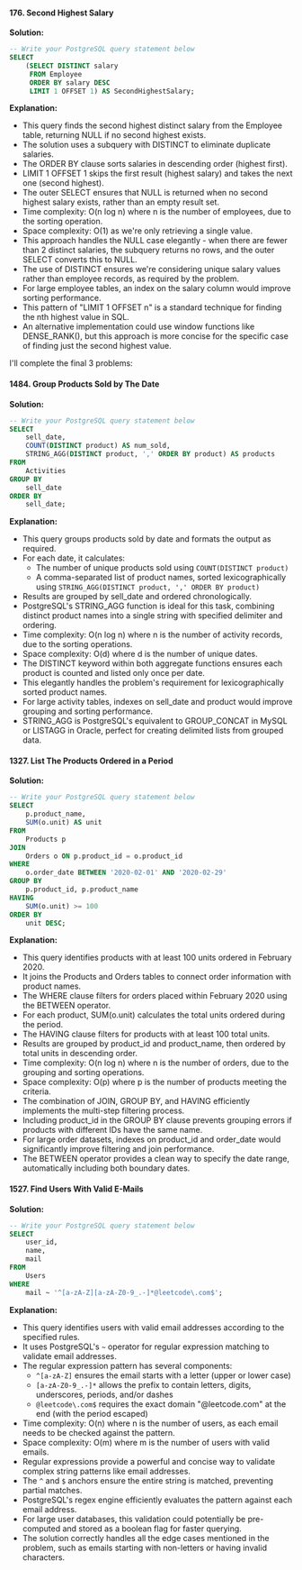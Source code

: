 #### 176. Second Highest Salary

**Solution:**
```sql
-- Write your PostgreSQL query statement below
SELECT
    (SELECT DISTINCT salary
     FROM Employee
     ORDER BY salary DESC
     LIMIT 1 OFFSET 1) AS SecondHighestSalary;
```

**Explanation:**
- This query finds the second highest distinct salary from the Employee table, returning NULL if no second highest exists.
- The solution uses a subquery with DISTINCT to eliminate duplicate salaries.
- The ORDER BY clause sorts salaries in descending order (highest first).
- LIMIT 1 OFFSET 1 skips the first result (highest salary) and takes the next one (second highest).
- The outer SELECT ensures that NULL is returned when no second highest salary exists, rather than an empty result set.
- Time complexity: O(n log n) where n is the number of employees, due to the sorting operation.
- Space complexity: O(1) as we're only retrieving a single value.
- This approach handles the NULL case elegantly - when there are fewer than 2 distinct salaries, the subquery returns no rows, and the outer SELECT converts this to NULL.
- The use of DISTINCT ensures we're considering unique salary values rather than employee records, as required by the problem.
- For large employee tables, an index on the salary column would improve sorting performance.
- This pattern of "LIMIT 1 OFFSET n" is a standard technique for finding the nth highest value in SQL.
- An alternative implementation could use window functions like DENSE_RANK(), but this approach is more concise for the specific case of finding just the second highest value.

I'll complete the final 3 problems:

#### 1484. Group Products Sold by The Date

**Solution:**
```sql
-- Write your PostgreSQL query statement below
SELECT 
    sell_date,
    COUNT(DISTINCT product) AS num_sold,
    STRING_AGG(DISTINCT product, ',' ORDER BY product) AS products
FROM 
    Activities
GROUP BY 
    sell_date
ORDER BY 
    sell_date;
```

**Explanation:**
- This query groups products sold by date and formats the output as required.
- For each date, it calculates:
  - The number of unique products sold using `COUNT(DISTINCT product)`
  - A comma-separated list of product names, sorted lexicographically using `STRING_AGG(DISTINCT product, ',' ORDER BY product)`
- Results are grouped by sell_date and ordered chronologically.
- PostgreSQL's STRING_AGG function is ideal for this task, combining distinct product names into a single string with specified delimiter and ordering.
- Time complexity: O(n log n) where n is the number of activity records, due to the sorting operations.
- Space complexity: O(d) where d is the number of unique dates.
- The DISTINCT keyword within both aggregate functions ensures each product is counted and listed only once per date.
- This elegantly handles the problem's requirement for lexicographically sorted product names.
- For large activity tables, indexes on sell_date and product would improve grouping and sorting performance.
- STRING_AGG is PostgreSQL's equivalent to GROUP_CONCAT in MySQL or LISTAGG in Oracle, perfect for creating delimited lists from grouped data.

#### 1327. List The Products Ordered in a Period

**Solution:**
```sql
-- Write your PostgreSQL query statement below
SELECT 
    p.product_name,
    SUM(o.unit) AS unit
FROM 
    Products p
JOIN 
    Orders o ON p.product_id = o.product_id
WHERE 
    o.order_date BETWEEN '2020-02-01' AND '2020-02-29'
GROUP BY 
    p.product_id, p.product_name
HAVING 
    SUM(o.unit) >= 100
ORDER BY 
    unit DESC;
```

**Explanation:**
- This query identifies products with at least 100 units ordered in February 2020.
- It joins the Products and Orders tables to connect order information with product names.
- The WHERE clause filters for orders placed within February 2020 using the BETWEEN operator.
- For each product, SUM(o.unit) calculates the total units ordered during the period.
- The HAVING clause filters for products with at least 100 total units.
- Results are grouped by product_id and product_name, then ordered by total units in descending order.
- Time complexity: O(n log n) where n is the number of orders, due to the grouping and sorting operations.
- Space complexity: O(p) where p is the number of products meeting the criteria.
- The combination of JOIN, GROUP BY, and HAVING efficiently implements the multi-step filtering process.
- Including product_id in the GROUP BY clause prevents grouping errors if products with different IDs have the same name.
- For large order datasets, indexes on product_id and order_date would significantly improve filtering and join performance.
- The BETWEEN operator provides a clean way to specify the date range, automatically including both boundary dates.

#### 1527. Find Users With Valid E-Mails

**Solution:**
```sql
-- Write your PostgreSQL query statement below
SELECT 
    user_id, 
    name, 
    mail
FROM 
    Users
WHERE 
    mail ~ '^[a-zA-Z][a-zA-Z0-9_.-]*@leetcode\.com$';
```

**Explanation:**
- This query identifies users with valid email addresses according to the specified rules.
- It uses PostgreSQL's `~` operator for regular expression matching to validate email addresses.
- The regular expression pattern has several components:
  - `^[a-zA-Z]` ensures the email starts with a letter (upper or lower case)
  - `[a-zA-Z0-9_.-]*` allows the prefix to contain letters, digits, underscores, periods, and/or dashes
  - `@leetcode\.com$` requires the exact domain "@leetcode.com" at the end (with the period escaped)
- Time complexity: O(n) where n is the number of users, as each email needs to be checked against the pattern.
- Space complexity: O(m) where m is the number of users with valid emails.
- Regular expressions provide a powerful and concise way to validate complex string patterns like email addresses.
- The `^` and `$` anchors ensure the entire string is matched, preventing partial matches.
- PostgreSQL's regex engine efficiently evaluates the pattern against each email address.
- For large user databases, this validation could potentially be pre-computed and stored as a boolean flag for faster querying.
- The solution correctly handles all the edge cases mentioned in the problem, such as emails starting with non-letters or having invalid characters.